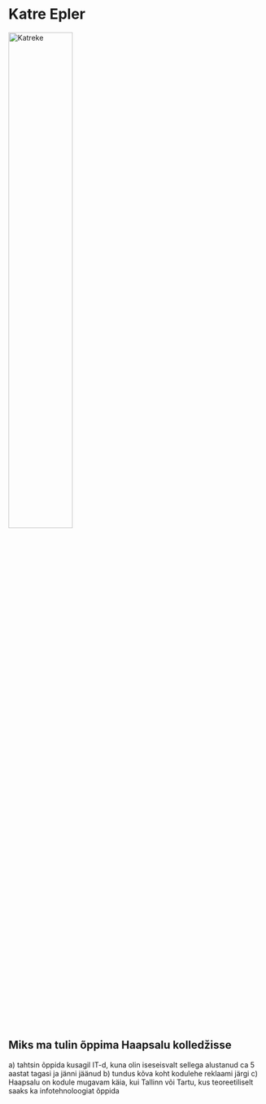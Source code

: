 # Katre Epler
<img src="/profile/DSC_0038.JPG" alt="Katreke" width="50%" height="50%" >


## Miks ma tulin õppima Haapsalu kolledžisse

a) tahtsin õppida kusagil IT-d, kuna olin iseseisvalt sellega alustanud ca 5 aastat tagasi ja jänni jäänud
b) tundus kõva koht kodulehe reklaami järgi
c) Haapsalu on kodule mugavam käia, kui Tallinn või Tartu, kus teoreetiliselt saaks ka infotehnoloogiat õppida

